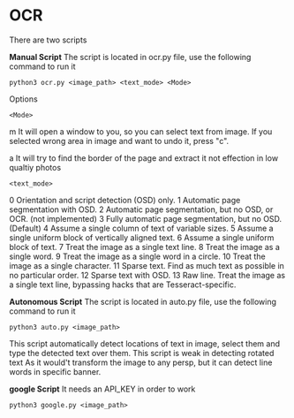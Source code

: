 
# OCR

There are two scripts

**Manual Script**
The script is located in ocr.py file, use the following command to run it

    python3 ocr.py <image_path> <text_mode> <Mode>

Options

    <Mode> 
m     It will open a window to you, so you can select text from image.
      If you selected wrong area in image and want to undo it, press "c". 

a     It will try to find the border of the page and extract it
      not effection in low qualtiy photos

    <text_mode>
0     Orientation and script detection (OSD) only.
1     Automatic page segmentation with OSD.
2     Automatic page segmentation, but no OSD, or OCR. (not implemented)
3     Fully automatic page segmentation, but no OSD. (Default)
4     Assume a single column of text of variable sizes.
5     Assume a single uniform block of vertically aligned text.
6     Assume a single uniform block of text.
7     Treat the image as a single text line.
8     Treat the image as a single word.
9     Treat the image as a single word in a circle.
10    Treat the image as a single character.
11    Sparse text. Find as much text as possible in no particular order.
12    Sparse text with OSD.
13    Raw line. Treat the image as a single text line,
    bypassing hacks that are Tesseract-specific.

**Autonomous Script**
The script is located in auto.py file, use the following command to run it

    python3 auto.py <image_path>

This script automatically detect locations of text in image, select them and type the detected text over them.
This script is weak in detecting rotated text As it would't transform the image to any persp, but it can detect line words in specific banner.

**google Script**
It needs an API_KEY in order to work

    python3 google.py <image_path>